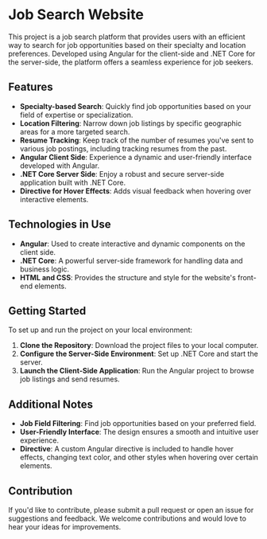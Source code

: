 # Job Search Website

This project is a job search platform that provides users with an efficient way to search for job opportunities based on their specialty and location preferences. Developed using Angular for the client-side and .NET Core for the server-side, the platform offers a seamless experience for job seekers.

## Features
- **Specialty-based Search**: Quickly find job opportunities based on your field of expertise or specialization.
- **Location Filtering**: Narrow down job listings by specific geographic areas for a more targeted search.
- **Resume Tracking**: Keep track of the number of resumes you've sent to various job postings, including tracking resumes from the past.
- **Angular Client Side**: Experience a dynamic and user-friendly interface developed with Angular.
- **.NET Core Server Side**: Enjoy a robust and secure server-side application built with .NET Core.
- **Directive for Hover Effects**: Adds visual feedback when hovering over interactive elements.

## Technologies in Use
- **Angular**: Used to create interactive and dynamic components on the client side.
- **.NET Core**: A powerful server-side framework for handling data and business logic.
- **HTML and CSS**: Provides the structure and style for the website's front-end elements.

## Getting Started
To set up and run the project on your local environment:

1. **Clone the Repository**: Download the project files to your local computer.
2. **Configure the Server-Side Environment**: Set up .NET Core and start the server.
3. **Launch the Client-Side Application**: Run the Angular project to browse job listings and send resumes.

## Additional Notes
- **Job Field Filtering**: Find job opportunities based on your preferred field.
- **User-Friendly Interface**: The design ensures a smooth and intuitive user experience.
- **Directive**: A custom Angular directive is included to handle hover effects, changing text color, and other styles when hovering over certain elements.

## Contribution
If you'd like to contribute, please submit a pull request or open an issue for suggestions and feedback. We welcome contributions and would love to hear your ideas for improvements.
